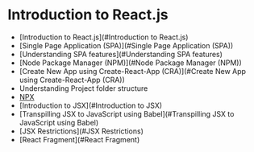 # Introduction to React.js
- [Introduction to React.js](#Introduction to React.js)
- [Single Page Application (SPA)](#Single Page Application (SPA))
- [Understanding SPA features](#Understanding SPA features)
- [Node Package Manager (NPM)](#Node Package Manager (NPM))
- [Create New App using Create-React-App (CRA)](#Create New App using Create-React-App (CRA))
- Understanding Project folder structure
- [NPX](#NPX)
- [Introduction to JSX](#Introduction to JSX)
- [Transpilling JSX to JavaScript using Babel](#Transpilling JSX to JavaScript using Babel)
- [JSX Restrictions](#JSX Restrictions)
- [React Fragment](#React Fragment)